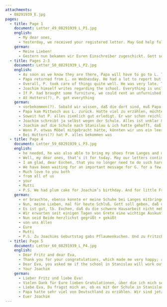 ```yaml
---
attachments:
  - 08291939_E.jpg
pages:
  - title: Page 1
    document: Letter_49_08291939_L_P1.jpg
    english:
      - My dear ones,
      - Yesterday, we received your registered letter. May God help fulfill all good wishes. Unfortunately, everything is looking so awful again. We received a devastating notice from Warsaw. And now, Gisel was finally lucky and received a note from the British consulate two weeks ago that her visa for Edinburgh (Scotland) has been ordered to be issued. She was in Legabin(?) last week for her passport, and it turned out that the passports are with the committee at the border (this is where passages to D. [Germany?] were processed). We sent an urgent message there, waiting for the passport. Und now – we are desperate. Gisel has everything ready, and we hope to receive(?) our possessions that hopefully are at the customs office in Lemberg.
    german:
      - Meine Lieben!
      - Gestern nun bekamen wir Euren Einschreiber zugeschickt. Gott soll helfen, daß alle guten Wünsche in Erfüllung gehen. Leider sieht jetzt alles wieder so schrecklich aus. Von Warschau kam niederschmetternder Bescheid. Und nun hatte Gisel endlich mal Glück und bekam vom britischen Konsulat vor 14 Tagen die Nachricht, daß es beauftragt sei ihr das Visum nach Edinburgh (Schottland) auszustellen. Sie war vorigen Woche in Legabin (?)um ihren Paß & da stellte sich heraus, daß die Pässe am Komitee an der Grenze (von dort aus wurde das Fahren nach D. bearbeitet) liegen. Nun haben wir dorthin dringend geschrieben, warten auf den Paß. Und nun – Nur zum Verzweifeln. Gisel hat soweit alles fertig und wir hoffen, daß wir in ganz kurzer Zeit unsere Sachen, die hoffentlich auf dem Zollamt in Lemberg liegen
  - title: Pages 2-3
    document: Letter_50_08291939_L_P2.jpg
    english:
      - As soon as we know they are there, Papa will have to go to L. The [train] ride, customs, etc. could also cost a lot.
      - Papa returned from L. on Wednesday. He had a lot to report but does not want to return there. He is too sad for us. Messerschmidts sacrificed a lot [for him] in every way. And P. also said how good and loving your dear mother and Grete were to him. I am now so terribly sorry that I did not meet [your?] Mother. She writes that she hopes to God that we will all meet again in the US. I wonder if we will?
      - Overall, P. took care of things quite well. He was very late. The first people to make it to the liquidation had an easier time.
      - Joachim himself writes regarding the school. Everything is unclear, and we hope things will still turn out well. As you know, I am nervous and was already happy that G. could go to England, Joachim to the school in Stanislau, and I had hoped to go to St. as well before long. Because if P. went [to pursue?] possible jobs, I would definitely not stay behind. School for J. would ??? Pension Postat(?)  45-50 Zl. We could ??? would not be  possible in the long run. P. has already quit. People here just think we have brought so much wealth. We will not get much for some items. And now, we have been waiting(?) here for almost a year. We should have stayed in a city. I am sure, P. would have been had a better chance of an income there, and F. could have found some apprenticeship.
      - If P. had brought some furniture, we could rent an unfurnished room in St. He had the metal beds and couch, ???, radio on his list, but they were removed.  I could use them so well.
      - At Hutters(?), P. got everything
    german:
      - vorbekommen(?). Sobald wir wissen, daß die dort sind, muß Papa nach L. fahren. Fahrt, Zoll u.s.w. kann auch wieder viel kosten.
      - Papa kam Mittwoch aus L. zurück. Hatte viel zu erzählen, möchte aber nicht wieder hinfahren. Er ist zu traurig für uns. Messerschmidts waren aufopfernd in jeder Beziehung. Und P. erzählt auch, wie lieb und gut deine lb. Mutter und Grete zu ihm waren. Es tut mir heute schrecklich leid, daß ich Mutter nicht kennen gelernt habe. Sie schreibt mir sie hofft zu Gott, daß wir uns doch nochmal alle zusammen in U.S.A. treffen werden. Ob es sein wird?
      - Soweit hat P. alles ziemlich gut erledigt. Er war schon reichlich spät, die Ersten die zur Liquidierung fuhren hatten es leichter.
      - Joachim schreibt ja selbst wegen der Schule. Alles ist unklar & hoffentlich geht s doch noch zum Guten aus. Ich bin ja unruhig, hatte mich schon gefreut, daß G. nach England konnte.
      - Joachim auf die Schule nach Stanislau & ich hatte gehofft, daß ich in nicht allzulanger Zeit mit nach St. kann. Denn wenn P. mal weiter wegen Verdienstmöglichkeiten ginge, dann bliebe ich hier auf keinen Fall allein. Schule f. J. wäre ??? Pension Postat(?) 45-50 Zl. Das könnten wir ??? kaum noch lange in Frage kommen. P. ist schon ausgeschieden. Die Leute hier denen doch nur, daß man wer weiß was für großes Vermögen bringen konnte. Für manches wird man nicht viel bekommen können. Und nun warten (?) wir bald ein Jahr hier. Wären wir doch damals in einer Stadt geblieben. Sicher hätte P. eher was verdienen können & F. irgendeine Lehre gefunden.
      - Wenn P. etwas Möbel mitgebracht hätte, könnten wir uns ein leeres Zimmer in St. mieten. Er hatte die Metallbetten & Couch, ??? Radio schon auf der Liste, wurde dann aber gestrichen. Ich könnte es so gebrauchen. 
      - Bei Hutters(?) hat P. alles bekommen was
  - title: Page 4
    document: Letter_59_08291939_L_P3.jpg
    english:
      - he needed, he was also able to bring my shoes from Langes and my warm winter coat. Joachim is looking forward to the bicycle. 
      - Well, my dear ones, that’s it for today. May our letters continue to arrive, God willing. –
      - I am glad, dear Evchen, that you no longer need to do such hard housework. You will definitely be suited for a cleaning job and certainly find employment.
      - We have been waiting for an important message for G. for a few days. We are wondering what happened to the letter.
      - Much love to you both
      - from all of us
      - your
      - Mutti
      - P.S. We had plum cake for Joachim’s birthday. And for little Fritz’s birthday? What did you bake? A cake or something complicated? Did our card make it in time? M.
    german:
      - er brauchte, ebenso konnte er meine Schuhe bei Langes mitbringen + meinen warmen Wintermantel. Joachim freut sich aufs Rad.
      - Nun, meine Lieben, mal für heute Schluß. Gott soll geben, daß unsere Briefe uns weiter erreichen. –
      - Es ist gut, lb. Evchen, daß du die schwere Hausarbeit nicht mehr zu machen hast. Zum Putz wirst du dich bestimmt eignen + sicher auch eine Anstellung finden.
      - Wir erwarten seit einigen Tagen von Grete eine wichtige Auskunft für G. Wo der brief nur bleibt?
      - Nun seid Beide herzlichst gegrüßt + geküßt
      - von uns Allen
      - Eure
      - Mutti
      - P.S. Zu Joachims Geburtstag gabs Pflaumenkuchen. Und zu Fritzchens Geb.? Was hast du gebacken? Torte oder sowas Kniffliches(?)? Kam unsere Karte rechtzeitig an? M.
  - title: Page 5
    document: Letter_60_08291939_L_P4.jpg
    english:
      - Dear Fritz and dear Eva,
      - Thank you for your congratulations, which made me very happy; also many thanks for the affidavits. We will send them to the consulate in Warsaw today. According to the notice Gisel received from the consul, Gisela’s case might even take a few years, because the German quota is already more than fulfilled. You can imagine how long I will have to wait.
      - Dear Eva, you asked me if the school in Stanislau will work out for me. I can tell you that I am pretty certain that they have accepted me, but I am still waiting for the final confirmation, because the principal is traveling during school break. School was supposed to start on September 4th, but it has already been postponed a few weeks due to the bad situation. – I hope you are in good health, and I can tell you that I a well. Dad had lots to tell about Germany. We are now happy to be here, because it is much worse there. Then dad told us that the Simon’s boys went to Palestine, that Edi Schöchter went to London, and Heinz Mann to Sweden. I have been exchanging letters with Erni Gohn(?), who is also in London. So all of us who were once in Brunz(?) are now in a different country. I hope I will be able to get away from here soon.
      - Your Joachim
    german:
      - Lieber Fritz und liebe Eva!
      - Vielen Dank für Eure lieben Gratulationen, über die ich mich sehr gefreut habe; ebenfalls besten Dank für die Affidavits. Diese werden wir heute noch aufs Konsulat nach Warschau schicken. Nach Bescheid, den Gisel vom Konsul bekam, kann sogar Giselas Sache noch einige Jahre dauern, da die deutsche Quote auch überfüllt ist. Ihr könnt Euch denken, wie lange ich noch warten muß.
      - Liebe Eva, Du fragst mich an, ob es mit der Schule in Stanislau klappt. Ich kann Dir mitteilen, daß ich ziemlich sicher angenommen bin, muß aber noch auf endgültigen Bescheid warten, da der Direktor während der Ferien verreist ist. Die Schule sollte schon am 4. IX. anfangen, ist aber bereits wegen der schlechten Lage auf einige Wochen verschoben worden. – Ich hoffe, daß Ihr gesund seid, dasselbe kann ich Euch von mir schreiben.
      - Papa hatte sehr viel von Deutschland zu erzählen. Wir sind jetzt froh, daß wir hier sind, denn dort ist es ja noch viel schlimmer. Dann erzählten Papa, daß die Jungs von Simons nach Palästina, Edi Schöchter nach London, Heinz Mann nach Schweden gefahren sind. Mit Erni Gohn(?), die auch in London ist, schreibe ich oft. So sind wir alle, die früher im Brunz(?) waren, in ein anderes Land gekommen. Hoffentlich werde ich bald von hier wegkönnen. 
      - Euer Joachim
---
```

  